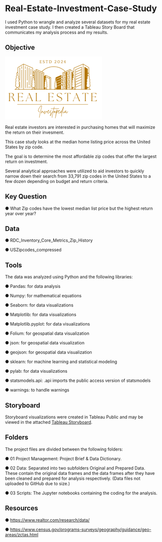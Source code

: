 # Real-Estate-Investment-Case-Study
I used Python to wrangle and analyze several datasets for my real estate investment case study. I then created a Tableau Story Board that communicates my analysis process and my results.

## Objective
![image](https://github.com/DawnChism/Real-Estate-Investment-Case-Study/blob/main/Gold%20White%20Modern%20Professional%20Luxury%20Real%20Estate%20Logo-1.png)

Real estate investors are interested in purchasing homes that will maximize the return on their invesment.

This case study looks at the median home listing price across the United States by zip code.

The goal is to determine the most affordable zip codes that offer the largest return on investment.

Several analytical approaches were utilized to aid investors to quickly narrow down their search from 33,791 zip codes in the United States to a few dozen depending on budget and return criteria.

## Key Question
● What Zip codes have the lowest median list price but the highest return year over year?

## Data
● RDC_Inventory_Core_Metrics_Zip_History

● USZipcodes_compressed

## Tools
The data was analyzed using Python and the following libraries:

● Pandas: for data analysis

● Numpy: for mathematical equations

● Seaborn: for data visualizations

● Matplotlib: for data visualizations

● Matplotlib.pyplot: for data visualizations

● Folium: for geospatial data visualization

● json: for geospatial data visualization

● geojson: for geospatial data visualization

● sklearn: for machine learning and statistical modeling

● pylab: for data visualizations

● statsmodels.api: .api imports the public access version of statsmodels

● warnings: to handle warnings

## Storyboard
Storyboard visualizations were created in Tableau Public and may be viewed in the attached [Tableau Storyboard]([https://public.tableau.com/app/profile/dawn.chism/viz/RockbusterStealth_16999951784910/CustomerLocations](https://public.tableau.com/app/profile/dawn.chism/viz/RealEstateInvestmentCaseStudy_17104345666230/RealEstatePriceAnalysis#1)).

## Folders
The project files are divided between the following folders:

● 01 Project Management: Project Brief & Data Dictionary.

● 02 Data: Separated into two subfolders Original and Prepared Data. These contain the original data frames and the data frames after they have been cleaned and prepared for analysis respectively. (Data files not uploaded to GitHub due to size.)

● 03 Scripts: The Jupyter notebooks containing the coding for the analysis.

## Resources
● https://www.realtor.com/research/data/

● https://www.census.gov/programs-surveys/geography/guidance/geo-areas/zctas.html
